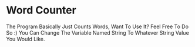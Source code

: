 # Word Counter
The Program Basically Just Counts Words, Want To Use It? Feel Free To Do So :)
You Can Change The Variable Named String To Whatever String Value You Would Like.

